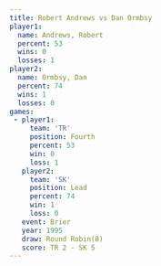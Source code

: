 ```yaml
---
title: Robert Andrews vs Dan Ormbsy
player1:               
  name: Andrews, Robert
  percent: 53          
  wins: 0              
  losses: 1            
player2:               
  name: Ormbsy, Dan    
  percent: 74          
  wins: 1              
  losses: 0            
games:
 - player1:          
     team: 'TR'      
     position: Fourth
     percent: 53     
     win: 0          
     loss: 1         
   player2:        
     team: 'SK'    
     position: Lead
     percent: 74   
     win: 1        
     loss: 0       
   event: Brier        
   year: 1995          
   draw: Round Robin(8)
   score: TR 2 - SK 5  
---
```

